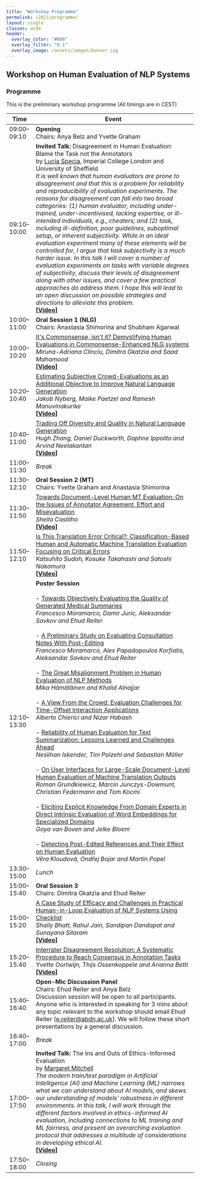 ```yaml
---
title: "Workshop Programme"
permalink: /2021/programme/
layout: single
classes: wide
header:
  overlay_color: "#000"
  overlay_filter: "0.1"
  overlay_image: /assets/images/banner.jpg
---
```


## Workshop on Human Evaluation of NLP Systems

### Programme
This is the preliminary workshop programme (All timings are in CEST)

| Time          | Event                                |
| ------------- | ------------------------------------ |
| 09:00–09:10 | **Opening** <br> Chairs: Anya Belz and Yvette Graham |
| 09:10–10:00 | **Invited Talk:** Disagreement in Human Evaluation: Blame the Task not the Annotators<br>by [Lucia Specia](https://www.imperial.ac.uk/people/l.specia), Imperial College London and University of Sheffield<br><em> It is well known that human evaluators are prone to disagreement and that this is a problem for reliability and reproducibility of evaluation experiments. The reasons for disagreement can fall into two broad categories: (1) human evaluator, including under-trained, under-incentivised, lacking expertise, or ill-intended individuals, e.g., cheaters; and (2) task, including ill-definition, poor guidelines, suboptimal setup, or inherent subjectivity. While in an ideal evaluation experiment many of these elements will be controlled for, I argue that task subjectivity is a much harder issue. In this talk I will cover a number of evaluation experiments on tasks with variable degrees of subjectivity, discuss their levels of disagreement along with other issues, and cover a few practical approaches do address them. I hope this will lead to an open discussion on possible strategies and directions to alleviate this problem.</em><br>**[[Video](https://youtu.be/cxyGsr3uBAM)]**    |
| 10:00–11:00 | **Oral Session 1 (NLG)**  <br> Chairs: Anastasia Shimorina and Shubham Agarwal |
| 10:00–10:20 | [It's Commonsense, isn't it? Demystifying Human Evaluations in Commonsense-Enhanced NLG systems](https://www.aclweb.org/anthology/2021.humeval-1.1/) <br> *Miruna-Adriana Clinciu, Dimitra Gkatzia and Saad Mahamood* <br>**[[Video](https://youtu.be/LlrsKZOKIoo)]**    |
| 10:20–10:40 | [Estimating Subjective Crowd-Evaluations as an Additional Objective to Improve Natural Language Generation](https://www.aclweb.org/anthology/2021.humeval-1.2/) <br> *Jakob Nyberg, Maike Paetzel and Ramesh Manuvinakurike* <br>**[[Video](https://youtu.be/SE-y2PLX2wE)]**    |
| 10:40–11:00 | [Trading Off Diversity and Quality in Natural Language Generation](https://www.aclweb.org/anthology/2021.humeval-1.3/) <br> *Hugh Zhang, Daniel Duckworth, Daphne Ippolito and Arvind Neelakantan* <br>**[[Video](https://youtu.be/P0SWVm30MFM)]**    |
| 11:00–11:30 | *Break*                              |
| 11:30–12:10 | **Oral Session 2 (MT)**  <br> Chairs: Yvette Graham and Anastasia Shimorina |
| 11:30–11:50 | [Towards Document-Level Human MT Evaluation: On the Issues of Annotator Agreement, Effort and Misevaluation](https://www.aclweb.org/anthology/2021.humeval-1.4/) <br> *Sheila Castilho*  <br>**[[Video](https://youtu.be/djkFwF2RJ74)]**    |
| 11:50–12:10 | [Is This Translation Error Critical?: Classification-Based Human and Automatic Machine Translation Evaluation Focusing on Critical Errors](https://www.aclweb.org/anthology/2021.humeval-1.5/) <br> *Katsuhito Sudoh, Kosuke Takahashi and Satoshi Nakamura*<br>**[[Video](https://youtu.be/myG72lA2hpo)]**    |
| 12:10–13:30 | **Poster Session** <br><br>- [Towards Objectively Evaluating the Quality of Generated Medical Summaries](https://www.aclweb.org/anthology/2021.humeval-1.6/) <br> *Francesco Moramarco, Damir Juric, Aleksandar Savkov and Ehud Reiter* <br><br>- [A Preliminary Study on Evaluating Consultation Notes With Post-Editing](https://www.aclweb.org/anthology/2021.humeval-1.7/) <br> *Francesco Moramarco, Alex Papadopoulos Korfiatis, Aleksandar Savkov and Ehud Reiter* <br><br>- [The Great Misalignment Problem in Human Evaluation of NLP Methods](https://www.aclweb.org/anthology/2021.humeval-1.8/) <br> *Mika Hämäläinen and Khalid Alnajjar* <br><br>- [A View From the Crowd: Evaluation Challenges for Time-Offset Interaction Applications](https://www.aclweb.org/anthology/2021.humeval-1.9/) <br> *Alberto Chierici and Nizar Habash*<br><br>- [Reliability of Human Evaluation for Text Summarization: Lessons Learned and Challenges Ahead](https://www.aclweb.org/anthology/2021.humeval-1.10/) <br> *Neslihan Iskender, Tim Polzehl and Sebastian Möller*<br><br>- [On User Interfaces for Large-Scale Document-Level Human Evaluation of Machine Translation Outputs](https://www.aclweb.org/anthology/2021.humeval-1.11/) <br> *Roman Grundkiewicz, Marcin Junczys-Dowmunt, Christian Federmann and Tom Kocmi*<br><br>- [Eliciting Explicit Knowledge From Domain Experts in Direct Intrinsic Evaluation of Word Embeddings for Specialized Domains](https://www.aclweb.org/anthology/2021.humeval-1.12/) <br> *Goya van Boven and Jelke Bloem*<br><br>- [Detecting Post-Edited References and Their Effect on Human Evaluation](https://www.aclweb.org/anthology/2021.humeval-1.13/) <br> *Věra Kloudová, Ondřej Bojar and Martin Popel* |
| 13:30–15:00 | *Lunch*                              |
| 15:00–15:40 | **Oral Session 3**  <br> Chairs: Dimitra Gkatzia and Ehud Reiter |
| 15:00–15:20 | [A Case Study of Efficacy and Challenges in Practical Human-in-Loop Evaluation of NLP Systems Using Checklist](https://www.aclweb.org/anthology/2021.humeval-1.14/) <br> *Shaily Bhatt, Rahul Jain, Sandipan Dandapat and Sunayana Sitaram* <br>**[[Video](https://youtu.be/fjkKVUZHJRQ)]**    |
| 15:20–15:40 | [Interrater Disagreement Resolution: A Systematic Procedure to Reach Consensus in Annotation Tasks](https://www.aclweb.org/anthology/2021.humeval-1.15/) <br> *Yvette Oortwijn, Thijs Ossenkoppele and Arianna Betti* <br>**[[Video](https://youtu.be/z-O6zZJDxOY)]**    |
| 15:40–16:40 | **Open-Mic Discussion Panel** <br> Chairs: Ehud Reiter and Anya Belz <br> Discussion session will be open to all participants. Anyone who is interested in speaking for 3 mins about any topic relevant to the workshop should email Ehud Reiter (<e.reiter@abdn.ac.uk>).  We will follow these short presentations by a general discussion.  |
| 16:40–17:00 | *Break*                              |
| 17:00–17:50 | **Invited Talk:** The Ins and Outs of Ethics-Informed Evaluation <br>by [Margaret Mitchell](http://www.m-mitchell.com/)<br><em> The modern train/test paradigm in Artificial Intelligence (AI) and Machine Learning (ML) narrows what we can understand about AI models, and skews our understanding of models' robustness in different environments.  In this talk, I will work through the different factors involved in ethics-informed AI evaluation, including connections to ML training and ML fairness, and present an overarching evaluation protocol that addresses a multitude of considerations in developing ethical AI.</em><br>**[[Video](https://youtu.be/kThMRCMwvHc)]**    |
| 17:50–18:00 | *Closing*                            |


